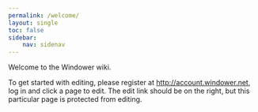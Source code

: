 ```yaml
---
permalink: /welcome/
layout: single
toc: false
sidebar:
    nav: sidenav
---
```


Welcome to the Windower wiki.

To get started with editing, please register at http://account.windower.net, log in and click a page to edit.  The edit link should be on the right, but this particular page is protected from editing.